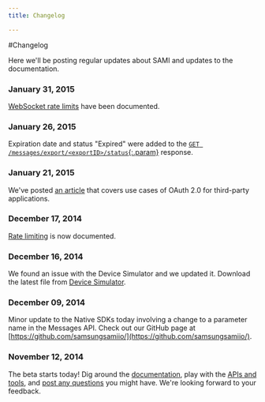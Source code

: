 ```yaml
---
title: Changelog

---
```


#Changelog

Here we'll be posting regular updates about SAMI and updates to the documentation.

### January 31, 2015

[WebSocket rate limits](/sami/sami-documentation/rate-limiting.html#websocket-limits) have been documented.

### January 26, 2015

Expiration date and status "Expired" were added to the [`GET /messages/export/<exportID>/status`{:.param}](/sami/api-spec.html#check-export-status) response.

### January 21, 2015

We've posted [an article](/sami/sami-documentation/oauth2-flow-examples.html) that covers use cases of OAuth 2.0 for third-party applications.

### December 17, 2014

[Rate limiting](/sami/sami-documentation/rate-limiting.html) is now documented.

### December 16, 2014

We found an issue with the Device Simulator and we updated it. Download the latest file from [Device Simulator](/sami/demos-tools/device-simulator.html).

### December 09, 2014

Minor update to the Native SDKs today involving a change to a parameter name in the Messages API. Check out our GitHub page at [https://github.com/samsungsamiio/](https://github.com/samsungsamiio/).

### November 12, 2014

The beta starts today! Dig around the [documentation](/sami/sami-documentation/), play with the [APIs and tools](/sami/demos-tools/), and [post any questions](/community/) you might have. We're looking forward to your feedback.
